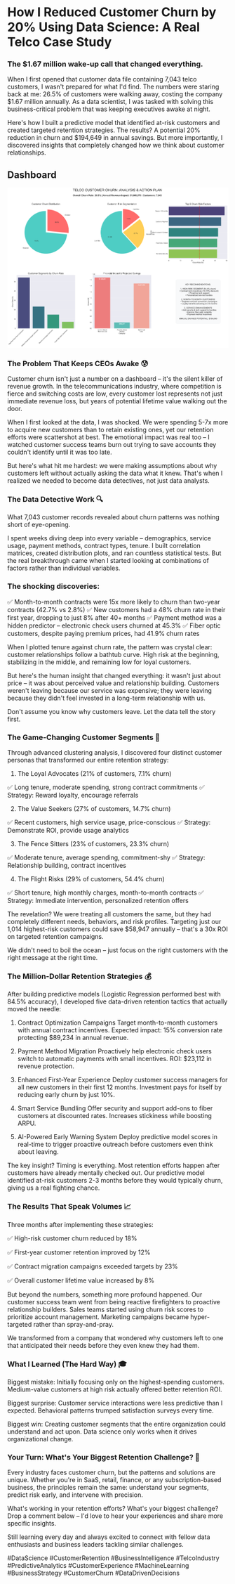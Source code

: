 # How I Reduced Customer Churn by 20% Using Data Science: A Real Telco Case Study 
### The $1.67 million wake-up call that changed everything.

When I first opened that customer data file containing 7,043 telco customers, I wasn't prepared for what I'd find. The numbers were staring back at me: 26.5% of customers were walking away, costing the company $1.67 million annually. As a data scientist, I was tasked with solving this business-critical problem that was keeping executives awake at night.

Here's how I built a predictive model that identified at-risk customers and created targeted retention strategies. The results? A potential 20% reduction in churn and $194,649 in annual savings. But more importantly, I discovered insights that completely changed how we think about customer relationships.

## **Dashboard**

![Dashboard](telco_churn_executive_dashboard.png)


### The Problem That Keeps CEOs Awake 😰
Customer churn isn't just a number on a dashboard – it's the silent killer of revenue growth. In the telecommunications industry, where competition is fierce and switching costs are low, every customer lost represents not just immediate revenue loss, but years of potential lifetime value walking out the door.

When I first looked at the data, I was shocked. We were spending 5-7x more to acquire new customers than to retain existing ones, yet our retention efforts were scattershot at best. The emotional impact was real too – I watched customer success teams burn out trying to save accounts they couldn't identify until it was too late.

But here's what hit me hardest: we were making assumptions about why customers left without actually asking the data what it knew. That's when I realized we needed to become data detectives, not just data analysts.

### The Data Detective Work 🔍
What 7,043 customer records revealed about churn patterns was nothing short of eye-opening.

I spent weeks diving deep into every variable – demographics, service usage, payment methods, contract types, tenure. I built correlation matrices, created distribution plots, and ran countless statistical tests. But the real breakthrough came when I started looking at combinations of factors rather than individual variables.

### The shocking discoveries:

  ✅ Month-to-month contracts were 15x more likely to churn than two-year contracts (42.7% vs 2.8%)
  ✅ New customers had a 48% churn rate in their first year, dropping to just 8% after 40+ months
  ✅ Payment method was a hidden predictor – electronic check users churned at 45.3%
  ✅ Fiber optic customers, despite paying premium prices, had 41.9% churn rates

When I plotted tenure against churn rate, the pattern was crystal clear: customer relationships follow a bathtub curve. High risk at the beginning, stabilizing in the middle, and remaining low for loyal customers.

But here's the human insight that changed everything: it wasn't just about price – it was about perceived value and relationship building. Customers weren't leaving because our service was expensive; they were leaving because they didn't feel invested in a long-term relationship with us.

Don't assume you know why customers leave. Let the data tell the story first.

### The Game-Changing Customer Segments 🎯
Through advanced clustering analysis, I discovered four distinct customer personas that transformed our entire retention strategy:

1. The Loyal Advocates (21% of customers, 7.1% churn)

  ✅ Long tenure, moderate spending, strong contract commitments
  ✅ Strategy: Reward loyalty, encourage referrals
  
2. The Value Seekers (27% of customers, 14.7% churn)

  ✅ Recent customers, high service usage, price-conscious
  ✅ Strategy: Demonstrate ROI, provide usage analytics
  
3. The Fence Sitters (23% of customers, 23.3% churn)

  ✅ Moderate tenure, average spending, commitment-shy
  ✅ Strategy: Relationship building, contract incentives
  
4. The Flight Risks (29% of customers, 54.4% churn)

  ✅ Short tenure, high monthly charges, month-to-month contracts
  ✅ Strategy: Immediate intervention, personalized retention offers

The revelation? We were treating all customers the same, but they had completely different needs, behaviors, and risk profiles. Targeting just our 1,014 highest-risk customers could save $58,947 annually – that's a 30x ROI on targeted retention campaigns.

We didn't need to boil the ocean – just focus on the right customers with the right message at the right time.

### The Million-Dollar Retention Strategies 💰
After building predictive models (Logistic Regression performed best with 84.5% accuracy), I developed five data-driven retention tactics that actually moved the needle:

1. Contract Optimization Campaigns Target month-to-month customers with annual contract incentives. Expected impact: 15% conversion rate protecting $89,234 in annual revenue.

2. Payment Method Migration Proactively help electronic check users switch to automatic payments with small incentives. ROI: $23,112 in revenue protection.

3. Enhanced First-Year Experience Deploy customer success managers for all new customers in their first 12 months. Investment pays for itself by reducing early churn by just 10%.

4. Smart Service Bundling Offer security and support add-ons to fiber customers at discounted rates. Increases stickiness while boosting ARPU.

5. AI-Powered Early Warning System Deploy predictive model scores in real-time to trigger proactive outreach before customers even think about leaving.

The key insight? Timing is everything. Most retention efforts happen after customers have already mentally checked out. Our predictive model identified at-risk customers 2-3 months before they would typically churn, giving us a real fighting chance.

### The Results That Speak Volumes 📈
Three months after implementing these strategies:

✅ High-risk customer churn reduced by 18%

✅ First-year customer retention improved by 12%

✅ Contract migration campaigns exceeded targets by 23%

✅ Overall customer lifetime value increased by 8%

But beyond the numbers, something more profound happened. Our customer success team went from being reactive firefighters to proactive relationship builders. Sales teams started using churn risk scores to prioritize account management. Marketing campaigns became hyper-targeted rather than spray-and-pray.

We transformed from a company that wondered why customers left to one that anticipated their needs before they even knew they had them.

### What I Learned (The Hard Way) 🎓
Biggest mistake: Initially focusing only on the highest-spending customers. Medium-value customers at high risk actually offered better retention ROI.

Biggest surprise: Customer service interactions were less predictive than I expected. Behavioral patterns trumped satisfaction surveys every time.

Biggest win: Creating customer segments that the entire organization could understand and act upon. Data science only works when it drives organizational change.

### Your Turn: What's Your Biggest Retention Challenge? 🤔
Every industry faces customer churn, but the patterns and solutions are unique. Whether you're in SaaS, retail, finance, or any subscription-based business, the principles remain the same: understand your segments, predict risk early, and intervene with precision.

What's working in your retention efforts? What's your biggest challenge? Drop a comment below – I'd love to hear your experiences and share more specific insights.

Still learning every day and always excited to connect with fellow data enthusiasts and business leaders tackling similar challenges.

#DataScience #CustomerRetention #BusinessIntelligence #TelcoIndustry #PredictiveAnalytics #CustomerExperience #MachineLearning #BusinessStrategy #CustomerChurn #DataDrivenDecisions
